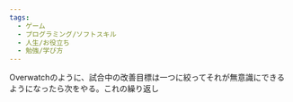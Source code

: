 ```yaml
---
tags:
  - ゲーム
  - プログラミング/ソフトスキル
  - 人生/お役立ち
  - 勉強/学び方
---
```

Overwatchのように、試合中の改善目標は一つに絞ってそれが無意識にできるようになったら次をやる。これの繰り返し